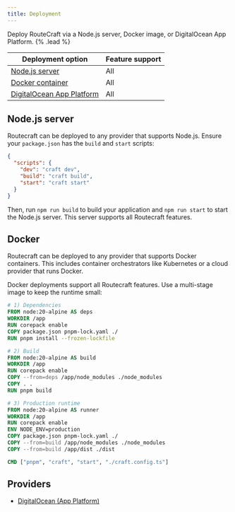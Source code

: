 ```yaml
---
title: Deployment
---
```


Deploy RouteCraft via a Node.js server, Docker image, or DigitalOcean App Platform. {% .lead %}

| Deployment option | Feature support |
| --- | --- |
| [Node.js server](#nodejs-server) | All |
| [Docker container](#docker) | All |
| [DigitalOcean App Platform](/docs/introduction/deployment/digitalocean) | All |

## Node.js server

Routecraft can be deployed to any provider that supports Node.js. Ensure your `package.json` has the `build` and `start` scripts:

```json
{
  "scripts": {
    "dev": "craft dev",
    "build": "craft build",
    "start": "craft start"
  }
}
```

Then, run `npm run build` to build your application and `npm run start` to start the Node.js server. This server supports all Routecraft features.

## Docker

Routecraft can be deployed to any provider that supports Docker containers. This includes container orchestrators like Kubernetes or a cloud provider that runs Docker.

Docker deployments support all Routecraft features. Use a multi-stage image to keep the runtime small:

```dockerfile
# 1) Dependencies
FROM node:20-alpine AS deps
WORKDIR /app
RUN corepack enable
COPY package.json pnpm-lock.yaml ./
RUN pnpm install --frozen-lockfile

# 2) Build
FROM node:20-alpine AS build
WORKDIR /app
RUN corepack enable
COPY --from=deps /app/node_modules ./node_modules
COPY . .
RUN pnpm build

# 3) Production runtime
FROM node:20-alpine AS runner
WORKDIR /app
RUN corepack enable
ENV NODE_ENV=production
COPY package.json pnpm-lock.yaml ./
COPY --from=build /app/node_modules ./node_modules
COPY --from=build /app/dist ./dist

CMD ["pnpm", "craft", "start", "./craft.config.ts"]
```

## Providers

- [DigitalOcean (App Platform)](/docs/introduction/deployment/digitalocean)